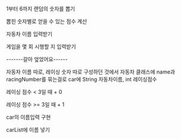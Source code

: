 1부터 6까지 랜덤의 숫자를 뽑기

뽑힌 숫자별로 얻을 수 있는 점수 계산

자동차 이름 입력받기

게임을 몇 회 시행할 지 입력받기

-------갈아 엎었어요------

자동차 이름 따로, 레이싱 숫자 따로 구성하던 것에서 자동차 클래스에 name과 racingNumber를 묶는걸로
car에 String 자동차이름, int 레이싱점수

레이싱 점수 < 3일 때 + 0

레이싱 점수 >= 3일 때 + 1

car의 이름입력 구현

carList에 이름 넣기
